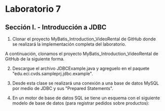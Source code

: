 # Laboratorio 7
## Sección I. - Introducción a JDBC
1. Clonar el proyecto MyBatis_Introduction_VideoRental de GitHub donde se realizará la implementación completa del laboratorio.

A continuación, clonamos el proyecto MyBatis_Introduction_VideoRental de GitHub de la siguiente forma.



2. Descargue el archivo JDBCExample.java y agreguelo en el paquete "edu.eci.cvds.sampleprj.jdbc.example".

3. Desde esta clase se realizará una conexión a una base de datos MySQL por medio de JDBC y sus "Prepared Statements".

4. En un motor de base de datos SQL se tiene un esquema con el siguiente modelo de base de datos (para registrar pedidos sobre productos):
